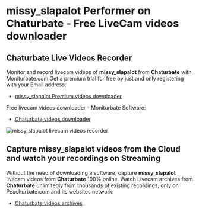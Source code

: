 # missy_slapalot Performer on Chaturbate - Free LiveCam videos downloader

## Chaturbate Live Videos Recorder

Monitor and record livecam videos of **missy_slapalot** from **Chaturbate** with Moniturbate.com
Get a premium trial for free by just and only registering with your Email address:
* [missy_slapalot Premium videos downloader](https://moniturbate.com/request-demo-licence-key.html)

Free livecam videos downloader - Moniturbate Software:
* [Chaturbate videos downloader](https://moniturbate.com/moniturbate-download-software.html)

![missy_slapalot livecam videos recorder](https://peachurnet.com/templates/moniturbate-software.png)


## Capture missy_slapalot videos from the Cloud and watch your recordings on Streaming

Without the need of downloading a software, capture **missy_slapalot** livecam videos from **Chaturbate** 100% online.
Watch Livecam archives from **Chaturbate** unlimitedly from thousands of existing recordings, only on Peachurbate.com and its websites network:
* [Chaturbate videos archives](https://peachurnet.com/)